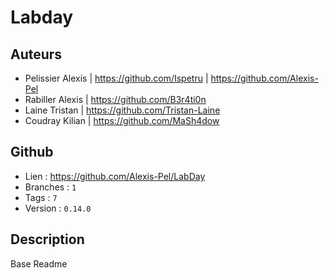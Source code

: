 # Labday

## Auteurs
- Pelissier Alexis | https://github.com/Ispetru | https://github.com/Alexis-Pel
- Rabiller Alexis | https://github.com/B3r4ti0n
- Laine Tristan | https://github.com/Tristan-Laine
- Coudray Kilian | https://github.com/MaSh4dow

## Github
- Lien : https://github.com/Alexis-Pel/LabDay
- Branches : `1`
- Tags : `7`
- Version : `0.14.0`

## Description
Base Readme
